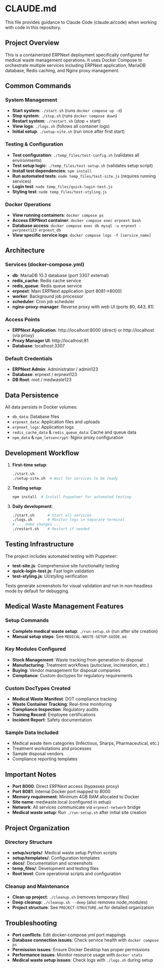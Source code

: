 # CLAUDE.md

This file provides guidance to Claude Code (claude.ai/code) when working with code in this repository.

## Project Overview

This is a containerized ERPNext deployment specifically configured for medical waste management operations. It uses Docker Compose to orchestrate multiple services including ERPNext application, MariaDB database, Redis caching, and Nginx proxy management.

## Common Commands

### System Management
- **Start system**: `./start.sh` (runs `docker compose up -d`)
- **Stop system**: `./stop.sh` (runs `docker compose down`)
- **Restart system**: `./restart.sh` (stop + start)
- **View logs**: `./logs.sh` (follows all container logs)
- **Initial setup**: `./setup-site.sh` (run once after first start)

### Testing & Configuration
- **Test configuration**: `./temp_files/test-config.sh` (validates all environments)
- **Test setup logic**: `./temp_files/test-setup.sh` (validates setup script)
- **Install test dependencies**: `npm install`
- **Run automated tests**: `node temp_files/test-site.js` (requires running services)
- **Login test**: `node temp_files/quick-login-test.js`
- **Styling test**: `node temp_files/test-styling.js`

### Docker Operations
- **View running containers**: `docker compose ps`
- **Access ERPNext container**: `docker compose exec erpnext bash`
- **Database access**: `docker compose exec db mysql -u erpnext -perpnext123 erpnext_db`
- **View specific service logs**: `docker compose logs -f [service_name]`

## Architecture

### Services (docker-compose.yml)
- **db**: MariaDB 10.3 database (port 3307 external)
- **redis_cache**: Redis cache service
- **redis_queue**: Redis queue service  
- **erpnext**: Main ERPNext application (port 8081→8000)
- **worker**: Background job processor
- **scheduler**: Cron job scheduler
- **nginx-proxy-manager**: Reverse proxy with web UI (ports 80, 443, 81)

### Access Points
- **ERPNext Application**: http://localhost:8000 (direct) or http://localhost (via proxy)
- **Proxy Manager UI**: http://localhost:81
- **Database**: localhost:3307

### Default Credentials  
- **ERPNext Admin**: Administrator / admin123
- **Database**: erpnext / erpnext123
- **DB Root**: root / medwaste123

## Data Persistence

All data persists in Docker volumes:
- `db_data`: Database files
- `erpnext_data`: Application files and uploads  
- `erpnext_logs`: Application logs
- `redis_cache_data` & `redis_queue_data`: Cache and queue data
- `npm_data` & `npm_letsencrypt`: Nginx proxy configuration

## Development Workflow

1. **First-time setup**:
   ```bash
   ./start.sh
   ./setup-site.sh  # Wait for services to be ready
   ```

2. **Testing setup**:
   ```bash
   npm install  # Install Puppeteer for automated testing
   ```

3. **Daily development**:
   ```bash
   ./start.sh      # Start all services
   ./logs.sh       # Monitor logs in separate terminal
   # ... make changes ...
   ./restart.sh    # Restart if needed
   ```

## Testing Infrastructure

The project includes automated testing with Puppeteer:
- **test-site.js**: Comprehensive site functionality testing
- **quick-login-test.js**: Fast login validation
- **test-styling.js**: UI/styling verification

Tests generate screenshots for visual validation and run in non-headless mode by default for debugging.

## Medical Waste Management Features

### Setup Commands
- **Complete medical waste setup**: `./run-setup.sh` (run after site creation)
- **Manual setup steps**: See `MEDICAL-WASTE-SETUP-GUIDE.md`

### Key Modules Configured
- **Stock Management**: Waste tracking from generation to disposal
- **Manufacturing**: Treatment workflows (autoclave, incineration, etc.)
- **Buying**: Vendor management for disposal companies
- **Compliance**: Custom doctypes for regulatory requirements

### Custom DocTypes Created
- **Medical Waste Manifest**: DOT compliance tracking
- **Waste Container Tracking**: Real-time monitoring
- **Compliance Inspection**: Regulatory audits
- **Training Record**: Employee certifications
- **Incident Report**: Safety documentation

### Sample Data Included
- Medical waste item categories (Infectious, Sharps, Pharmaceutical, etc.)
- Treatment workstations and processes
- Sample disposal vendors
- Compliance reporting templates

## Important Notes

- **Port 8000**: Direct ERPNext access (bypasses proxy)
- **Port 8081**: Internal Docker port mapped to 8000
- **Memory requirement**: Minimum 4GB RAM allocated to Docker
- **Site name**: medwaste.local (configured in setup)
- **Network**: All services communicate via `erpnext-network` bridge
- **Medical waste setup**: Run `./run-setup.sh` after initial site creation

## Project Organization

### Directory Structure
- **setup/scripts/**: Medical waste setup Python scripts
- **setup/templates/**: Configuration templates  
- **docs/**: Documentation and screenshots
- **temp_files/**: Development and testing files
- **Root level**: Core operational scripts and configuration

### Cleanup and Maintenance
- **Clean up project**: `./cleanup.sh` (removes temporary files)
- **Deep cleanup**: `./cleanup.sh --deep` (also removes node_modules)
- **Project structure**: See `PROJECT-STRUCTURE.md` for detailed organization

## Troubleshooting

- **Port conflicts**: Edit docker-compose.yml port mappings
- **Database connection issues**: Check service health with `docker compose ps`
- **Permission issues**: Ensure Docker Desktop has proper permissions
- **Performance issues**: Monitor resource usage with `docker stats`
- **Medical waste setup issues**: Check logs with `./logs.sh` during setup
